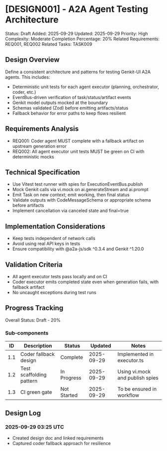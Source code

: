 # [DESIGN001] - A2A Agent Testing Architecture

Status: Draft
Added: 2025-09-29
Updated: 2025-09-29
Priority: High
Complexity: Moderate
Completion Percentage: 20%
Related Requirements: REQ001, REQ002
Related Tasks: TASK009

## Design Overview
Define a consistent architecture and patterns for testing Genkit-UI A2A agents. This includes:
- Deterministic unit tests for each agent executor (planning, orchestrator, coder, etc.)
- EventBus-driven verification of task/status/artifact events
- Genkit model outputs mocked at the boundary
- Schemas validated (Zod) before emitting artifacts/status
- Fallback behavior for error paths to keep flows resilient

## Requirements Analysis
- REQ001: Coder agent MUST complete with a fallback artifact on upstream generation error
- REQ002: All agent executor unit tests MUST be green on CI with deterministic mocks

## Technical Specification
- Use Vitest test runner with spies for ExecutionEventBus.publish
- Mock Genkit calls via vi.mock on ai.generateStream and ai.prompt
- Emit Task on new context; emit working, then final status
- Validate outputs with CodeMessageSchema or appropriate schema before artifacts
- Implement cancellation via canceled state and final=true

## Implementation Considerations
- Keep tests independent of network calls
- Avoid using real API keys in tests
- Ensure compatibility with @a2a-js/sdk ^0.3.4 and Genkit ^1.20.0

## Validation Criteria
- All agent executor tests pass locally and on CI
- Coder executor emits completed state even when generation fails, with fallback artifact
- No uncaught exceptions during test runs

## Progress Tracking

Overall Status: Draft - 20%

### Sub-components
| ID | Description | Status | Updated | Notes |
|----|-------------|--------|---------|-------|
| 1.1 | Coder fallback design | Complete | 2025-09-29 | Implemented in executor.ts |
| 1.2 | Test scaffolding pattern | In Progress | 2025-09-29 | Using vi.mock and publish spies |
| 1.3 | CI green gate | Not Started | 2025-09-29 | To be ensured in workflow |

## Design Log
### 2025-09-29 03:25 UTC
- Created design doc and linked requirements
- Captured coder fallback approach for resilience
